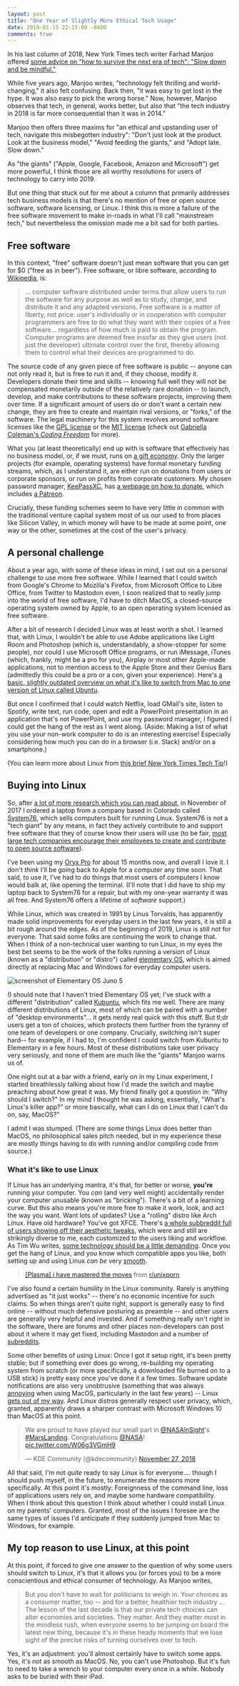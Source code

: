```yaml
---
layout: post
title: "One Year of Slightly More Ethical Tech Usage"
date: 2019-01-15 22:15:00 -0400
comments: true
---
```


In his last column of 2018, New York Times tech writer Farhad Manjoo offered [some advice on "how to survive the next era of tech": "Slow down and be mindful."](https://www.nytimes.com/2018/11/28/technology/how-to-survive-the-next-era-of-tech-slow-down-and-be-mindful.html) 

While five years ago, Manjoo writes, "technology felt thrilling and world-changing," it also felt confusing. Back then, "it was easy to get lost in the hype. It was also easy to pick the wrong horse." Now, however, Manjoo observes that tech, in general, works better, but also that "the tech industry in 2018 is far more consequential than it was in 2014."

Manjoo then offers three maxims for "an ethical and upstanding user of tech, navigate this misbegotten industry": "Don't just look at the product. Look at the business model," "Avoid feeding the giants," and "Adopt late. Slow down." 

As "the giants" ("Apple, Google, Facebook, Amazon and Microsoft") get more powerful, I think those are all worthy resolutions for users of technology to carry into 2019. 

But one thing that stuck out for me about a column that primarily addresses tech business models is that there's no mention of free or open source software, software licensing, or Linux. I think this is more a failure of the free software movement to make in-roads in what I'll call "mainstream tech," but nevertheless the omission made me a bit sad for both parties.

## Free software

In this context, "free" software doesn't just mean software that you can get for $0 ("free as in beer"). Free software, or libre software, according to [Wikipedia](https://en.wikipedia.org/wiki/Free_software), is: 

> ... computer software distributed under terms that allow users to run the software for any purpose as well as to study, change, and distribute it and any adapted versions. Free software is a matter of liberty, not price: user's individually or in cooperation with computer programmers are free to do what they want with their copies of a free software... regardless of how much is paid to obtain the program. Computer programs are deemed free insofar as they give users (not just the developer) ultimate control over the first, thereby allowing them to control what their devices are programmed to do.

The source code of any given piece of free software is public -- anyone can not only read it, but is free to run it and, if they choose, modify it. Developers donate their time and skills -- knowing full well they will not be compensated monetarily outside of the relatively rare donation -- to launch, develop, and make contributions to these software projects, improving them over time. If a significant amount of users do or don't want a certain new change, they are free to create and maintain rival versions, or "forks," of the software. The legal machinery for this system revolves around software licenses like the [GPL license](https://en.wikipedia.org/wiki/GNU_General_Public_License) or the [MIT license](https://en.wikipedia.org/wiki/MIT_License) (check out [Gabriella Coleman's _Coding Freedom_](https://www.amazon.com/Coding-Freedom-Ethics-Aesthetics-Hacking-ebook/dp/B009PD9LA8/ref=sr_1_fkmr0_1?ie=UTF8&qid=1547610006&sr=8-1-fkmr0&keywords=coleman+ethics+code+gabriella) for more).

What you (at least theoretically) end up with is software that effectively has no business model, or, if we must, runs on [a gift economy](https://en.wikipedia.org/wiki/Gift_economy). Only the larger projects (for example, operating systems) have formal monetary funding streams, which, as I understand it, are either run on donations from users or corporate sponsors, or run on profits from corporate customers. My chosen password manager, [KeePassXC](https://keepassxc.org/), has [a webpage on how to donate](https://keepassxc.org/donate/), which includes [a Patreon](https://www.patreon.com/keepassxc). 

Crucially, these funding schemes seem to have very little in common with the traditional venture capital system most of us our used to from places like Silicon Valley, in which money will have to be made at some point, one way or the other, sometimes at the cost of the user's privacy. 

## A personal challenge

About a year ago, with some of these ideas in mind, I set out on a personal challenge to use more free software. While I learned that I could switch from Google's Chrome to Mozilla's Firefox, from Microsoft Office to Libre Office, from Twitter to Mastodon even, I soon realized that to really jump into the world of free software, I'd have to ditch MacOS, a closed-source operating system owned by Apple, to an open operating system licensed as free software.

After a bit of research I decided Linux was at least worth a shot. I learned that, with Linux, I wouldn't be able to use Adobe applications like Light Room and Photoshop (which is, understandably, a show-stopper for some people), nor could I use Microsoft Office programs, or run iMessage, iTunes (which, frankly, might be a pro for you), Airplay or most other Apple-made applications, not to mention access to the Apple Store and their Genius Bars (admittedly this could be a pro or a con, given your experience). Here's [a basic, slightly outdated overview on what it's like to switch from Mac to one version of Linux called Ubuntu](https://support.system76.com/articles/switch/).

But once I confirmed that I could watch Netflix, load GMail's site, listen to Spotify, write text, run code, open and edit a PowerPoint presentation in an application that's not PowerPoint, and use my password manager, I figured I could get the hang of the rest as I went along. (Aside: Making a list of what you use your non-work computer to do is an interesting exercise! Especially considering how much you can do in a browser (i.e. Slack) and/or on a smartphone.) 

(You can learn more about Linux from [this brief New York Times Tech Tip](https://www.nytimes.com/2018/01/04/technology/personaltech/taking-a-look-at-linux.html?smid=tw-nytimesbits&smtyp=cur&_r=0&pagewanted=all)!)

## Buying into Linux

So, after [a lot of more research which you can read about](https://sts10.github.io/2018/01/06/switching-to-linux.html), in November of 2017 I ordered a laptop from a company based in Colorado called [System76](https://system76.com/), which sells computers built for running Linux. System76 is not a "tech giant" by any means, in fact they actively contribute to and support free software that they of course know their users will use (to be fair, [most large tech companies encourage their employees to create and contribute to open source software](https://www.techrepublic.com/article/why-microsoft-and-google-are-now-leading-the-open-source-revolution/)).

I've been using my [Oryx Pro](https://system76.com/laptops/oryx) for about 15 months now, and overall I love it. I don't _think_ I'll be going back to Apple for a computer any time soon. That said, to use it, I've had to do things that most users of computers I know would balk at, like opening the terminal. (I'll note that I did have to ship my laptop back to System76 for a repair, but with my one-year warranty it was all free. And System76 offers a lifetime of _software_ support.) 

While Linux, which was created in 1991 by Linus Torvalds, has apparently made solid improvements for everyday users in the last few years, it is still a bit rough around the edges. As of the beginning of 2019, Linux is still not for everyone. That said some folks are continuing the work to change that. When I think of a non-technical user wanting to run Linux, in my eyes the best bet seems to be the work of the folks running a version of Linux (known as a "distribution" or "distro") called [elementary OS](https://elementary.io/), which is aimed directly at replacing Mac and Windows for everyday computer users.

![screenshot of Elementary OS Juno 5](https://elementary.io/images/screenshots/desktop.jpg)

(I should note that I haven't tried Elementary OS yet; I've stuck with a different "distribution" called [Kubuntu](https://kubuntu.org/), which fits me well. There are many different distributions of Linux, most of which can be paired with a number of "desktop environments"... it gets nerdy real quick with this stuff. But tl;dr users get a ton of choices, which protects them further from the tyranny of one team of developers or one company. Crucially, switching isn't super hard-- for example, if I had to, I'm confident I could switch from Kubuntu to Elementary in a few hours. Most of these distributions take user privacy very seriously, and none of them are much like the "giants" Manjoo warns us of.

One night out at a bar with a friend, early on in my Linux experiment, I started breathlessly talking about how I'd made the switch and maybe preaching about how great it was. My friend finally got a question in: "Why should I switch?" In my mind I thought he was asking, essentially, "What's Linux's killer app?" or more basically, what can I do on Linux that I can't do on, say, MacOS?" 

I admit I was stumped. (There are some things Linux does better than MacOS, no philosophical sales pitch needed, but in my experience these are mostly things having to do with running and/or compiling code from source.) 

### What it's like to use Linux

If Linux has an underlying mantra, it's that, for better or worse, **you're** running your computer. You _can_ (and very well might) accidentally render your computer unusable (known as "bricking"). There's a bit of a learning curve. But this also means you're more free to make it work, look, and act the way you want. Want lots of updates? Use a "rolling" distro like Arch Linux. Have old hardware? You've got XFCE. There's [a whole subbreddit full of users showing off their aesthetic tweaks](https://www.reddit.com/r/unixporn/top/?t=year), which were and still are strikingly diverse to me, each customized to the users liking and workflow. As Tim Wu writes, [some technology should be a little demanding](https://www.newyorker.com/tech/annals-of-technology/the-problem-with-easy-technology). Once you get the hang of Linux, and you know which compatible apps you like, both setting up and using Linux _can be_ very [smooth](https://www.reddit.com/r/unixporn/comments/a9eeuw/plasma_i_have_mastered_the_moves/). 

<blockquote class="reddit-card" data-card-created="1547690125"><a href="https://www.reddit.com/r/unixporn/comments/a9eeuw/plasma_i_have_mastered_the_moves/">[Plasma] i have mastered the moves</a> from <a href="http://www.reddit.com/r/unixporn">r/unixporn</a></blockquote>
<script async src="//embed.redditmedia.com/widgets/platform.js" charset="UTF-8"></script>

I've also found a certain humility in the Linux community. Rarely is anything advertised as "it just works" -- there's no economic incentive for such claims. So when things aren't quite right, support is generally easy to find online -- without much defensive posturing as preamble -- and other users are generally very helpful and invested. And if something really isn't right in the software, there are forums and other places non-developers can post about it where it may get fixed, including Mastodon and a number of [subreddits](https://www.reddit.com/r/linux4noobs).

Some other benefits of using Linux: Once I got it setup right, it's been pretty stable; but if something ever does go wrong, re-building my operating system from scratch (or more specifically, a downloaded file burned on to a USB stick) is pretty easy once you've done it a few times. Software update notifications are also very unobtrusive (something that was always [annoying](https://medium.com/s/thenewnew/why-we-dread-new-software-updates-54abc5b62bb1) when using MacOS, particularly in the last few years) -- Linux [gets out of my way](https://kevq.uk/why-i-use-linux/). And Linux distros generally respect user privacy, which, granted, apparently draws a sharper contrast with Microsoft Windows 10 than MacOS at this point.

<blockquote class="twitter-tweet" data-lang="en"><p lang="en" dir="ltr">We are proud to have played our small part in <a href="https://twitter.com/NASAInSight?ref_src=twsrc%5Etfw">@NASAInSight</a>&#39;s <a href="https://twitter.com/hashtag/MarsLanding?src=hash&amp;ref_src=twsrc%5Etfw">#MarsLanding</a>. Congratulations <a href="https://twitter.com/NASA?ref_src=twsrc%5Etfw">@NASA</a>! <a href="https://t.co/W06g3VGmH9">pic.twitter.com/W06g3VGmH9</a></p>&mdash; KDE Community (@kdecommunity) <a href="https://twitter.com/kdecommunity/status/1067356235790524416?ref_src=twsrc%5Etfw">November 27, 2018</a></blockquote>
<script async src="https://platform.twitter.com/widgets.js" charset="utf-8"></script>

All that said, I'm not _quite_ ready to say Linux is for everyone.... though I should push myself, in the future, to enumerate the reasons more specifically. At this point it's mostly: Foreignness of the command line, loss of applications users rely on, and maybe some hardware compatibility. When I think about this question I think about whether I could install Linux on my parents' computers. Granted, most of the issues I foresee are the same types of issues I'd anticipate if they suddenly jumped from Mac to Windows, for example.

## My top reason to use Linux, at this point

At this point, if forced to give one answer to the question of why some users should switch to Linux, it's that it allows you (or forces you) to be a more conscientious and ethical consumer of technology. As Manjoo writes, 

> But you don't have to wait for politicians to weigh in. Your choices as a consumer matter, too -- and for a better, healthier tech industry ... The lesson of the last decade is that our private tech choices can alter economies and societies. They matter. And they matter most in the mindless rush, when everyone seems to be jumping on board the latest new thing, because it's in these heady moments that we lose sight of the precise risks of turning ourselves over to tech.

Yes, it's an adjustment: you'll almost certainly have to switch some apps. Yes, it's not as smooth as MacOS. No, you can't use Photoshop. But it's fun to need to take a wrench to your computer every once in a while. Nobody asks to be buried with their iPad.
